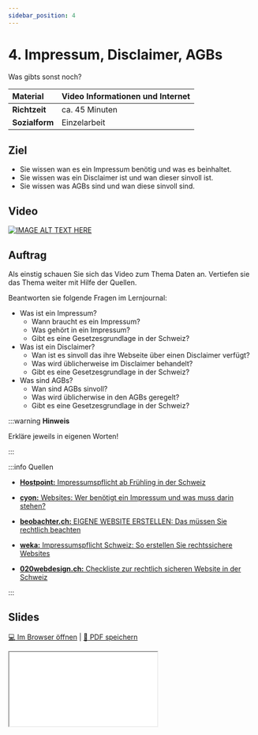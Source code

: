 ```yaml
---
sidebar_position: 4
---
```


# 4. Impressum, Disclaimer, AGBs

Was gibts sonst noch?

| **Material**   | Video Informationen und Internet              |
| :------------- | :-------------------------------------------- |
| **Richtzeit**  | ca. 45 Minuten                                |
| **Sozialform** | Einzelarbeit                                  |

## Ziel

* Sie wissen wan es ein Impressum benötig und was es beinhaltet.
* Sie wissen was ein Disclaimer ist und wan dieser sinvoll ist.
* Sie wissen was AGBs sind und wan diese sinvoll sind.

## Video

[![IMAGE ALT TEXT HERE](https://via.placeholder.com/600x400)](https://www.youtube.com/watch?v=k1BneeJTDcU&ab_channel=boburnham)

## Auftrag

Als einstig schauen Sie sich das Video zum Thema Daten an. Vertiefen sie das Thema weiter mit Hilfe der Quellen.

Beantworten sie folgende Fragen im Lernjournal:


- Was ist ein Impressum?
  - Wann braucht es ein Impressum?
  - Was gehört in ein Impressum?
  - Gibt es eine Gesetzesgrundlage in der Schweiz?
- Was ist ein Disclaimer?
  - Wan ist es sinvoll das ihre Webseite über einen Disclaimer verfügt?
  - Was wird üblicherweise im Disclaimer behandelt?
  - Gibt es eine Gesetzesgrundlage in der Schweiz?
- Was sind AGBs?
  - Wan sind AGBs sinvoll?
  - Was wird üblicherwise in den AGBs geregelt?
  - Gibt es eine Gesetzesgrundlage in der Schweiz?

:::warning **Hinweis**

Erkläre jeweils in eigenen Worten!

:::

:::info Quellen

- [**Hostpoint:** Impressumspflicht ab Frühling in der Schweiz](https://www.hostpoint.ch/blog/impressumspflicht-ab-fruehling-auch-in-der-schweiz/#:~:text=In%20der%20Schweiz%20besteht%20bislang,Gesch%C3%A4ftsverkehr%C2%BB%20in%20der%20Schweiz%20eingef%C3%BChrt.)

- [**cyon:** Websites: Wer benötigt ein Impressum und was muss darin stehen?](https://www.cyon.ch/blog/Impressum-Websites)

- [**beobachter.ch:** EIGENE WEBSITE ERSTELLEN: Das müssen Sie rechtlich beachten](https://www.beobachter.ch/digital/multimedia/eigene-website-erstellen-das-mussen-sie-rechtlich-beachten)

- [**weka:** Impressumspflicht Schweiz: So erstellen Sie rechtssichere Websites](https://www.weka.ch/themen/marketing-verkauf/online-marketing/e-commerce/article/impressumspflicht-schweiz-so-erstellen-sie-rechtssichere-websites/)

- [**020webdesign.ch:** Checkliste zur rechtlich sicheren Website in der Schweiz](https://8020webdesign.ch/checkliste-rechtlich-sichere-website-schweiz/)

:::

## Slides

[:computer: Im Browser öffnen](pathname:///slides/11_datenschutz/04_agbs) | [:floppy_disk: PDF speichern](pathname:///slides/11_datenschutz/04_agbs)

<iframe src="/bbzbl-modul-231/slides/11_datenschutz/04_agbs)"></iframe>